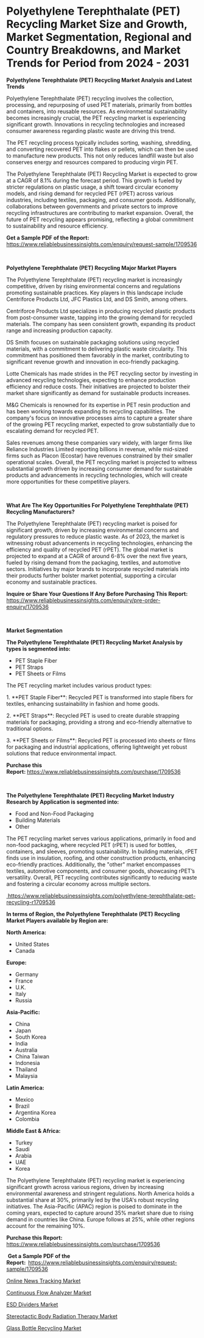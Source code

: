 <p><h1>Polyethylene Terephthalate (PET) Recycling Market Size and Growth, Market Segmentation, Regional and Country Breakdowns, and Market Trends for Period from 2024 -  2031</h1></p><p><strong>Polyethylene Terephthalate (PET) Recycling Market Analysis and Latest Trends</strong></p>
<p><p>Polyethylene Terephthalate (PET) recycling involves the collection, processing, and repurposing of used PET materials, primarily from bottles and containers, into reusable resources. As environmental sustainability becomes increasingly crucial, the PET recycling market is experiencing significant growth. Innovations in recycling technologies and increased consumer awareness regarding plastic waste are driving this trend. </p><p>The PET recycling process typically includes sorting, washing, shredding, and converting recovered PET into flakes or pellets, which can then be used to manufacture new products. This not only reduces landfill waste but also conserves energy and resources compared to producing virgin PET.</p><p>The Polyethylene Terephthalate (PET) Recycling Market is expected to grow at a CAGR of 8.1% during the forecast period. This growth is fueled by stricter regulations on plastic usage, a shift toward circular economy models, and rising demand for recycled PET (rPET) across various industries, including textiles, packaging, and consumer goods. Additionally, collaborations between governments and private sectors to improve recycling infrastructures are contributing to market expansion. Overall, the future of PET recycling appears promising, reflecting a global commitment to sustainability and resource efficiency.</p></p>
<p><strong>Get a Sample PDF of the Report:&nbsp;</strong> <a href="https://www.reliablebusinessinsights.com/enquiry/request-sample/1709536?utm_campaign=1723&utm_medium=2&utm_source=Github&utm_content=ia&utm_term=21102024&utm_id=polyethylene-terephthalate-pet-recycling">https://www.reliablebusinessinsights.com/enquiry/request-sample/1709536</a></p>
<p>&nbsp;</p>
<p><strong>Polyethylene Terephthalate (PET) Recycling Major Market Players</strong></p>
<p><p>The Polyethylene Terephthalate (PET) recycling market is increasingly competitive, driven by rising environmental concerns and regulations promoting sustainable practices. Key players in this landscape include Centriforce Products Ltd, JFC Plastics Ltd, and DS Smith, among others.</p><p>Centriforce Products Ltd specializes in producing recycled plastic products from post-consumer waste, tapping into the growing demand for recycled materials. The company has seen consistent growth, expanding its product range and increasing production capacity.</p><p>DS Smith focuses on sustainable packaging solutions using recycled materials, with a commitment to delivering plastic waste circularity. This commitment has positioned them favorably in the market, contributing to significant revenue growth and innovation in eco-friendly packaging.</p><p>Lotte Chemicals has made strides in the PET recycling sector by investing in advanced recycling technologies, expecting to enhance production efficiency and reduce costs. Their initiatives are projected to bolster their market share significantly as demand for sustainable products increases.</p><p>M&G Chemicals is renowned for its expertise in PET resin production and has been working towards expanding its recycling capabilities. The company's focus on innovative processes aims to capture a greater share of the growing PET recycling market, expected to grow substantially due to escalating demand for recycled PET.</p><p>Sales revenues among these companies vary widely, with larger firms like Reliance Industries Limited reporting billions in revenue, while mid-sized firms such as Placon (Ecostar) have revenues constrained by their smaller operational scales. Overall, the PET recycling market is projected to witness substantial growth driven by increasing consumer demand for sustainable products and advancements in recycling technologies, which will create more opportunities for these competitive players.</p></p>
<p>&nbsp;</p>
<p><strong>What Are The Key Opportunities For Polyethylene Terephthalate (PET) Recycling Manufacturers?</strong></p>
<p><p>The Polyethylene Terephthalate (PET) recycling market is poised for significant growth, driven by increasing environmental concerns and regulatory pressures to reduce plastic waste. As of 2023, the market is witnessing robust advancements in recycling technologies, enhancing the efficiency and quality of recycled PET (rPET). The global market is projected to expand at a CAGR of around 6-8% over the next five years, fueled by rising demand from the packaging, textiles, and automotive sectors. Initiatives by major brands to incorporate recycled materials into their products further bolster market potential, supporting a circular economy and sustainable practices.</p></p>
<p><strong>Inquire or Share Your Questions If Any Before Purchasing This Report:</strong> <a href="https://www.reliablebusinessinsights.com/enquiry/pre-order-enquiry/1709536?utm_campaign=1723&utm_medium=2&utm_source=Github&utm_content=ia&utm_term=21102024&utm_id=polyethylene-terephthalate-pet-recycling">https://www.reliablebusinessinsights.com/enquiry/pre-order-enquiry/1709536</a></p>
<p>&nbsp;</p>
<p><strong>Market Segmentation</strong></p>
<p><strong>The Polyethylene Terephthalate (PET) Recycling Market Analysis by types is segmented into:</strong></p>
<p><ul><li>PET Staple Fiber</li><li>PET Straps</li><li>PET Sheets or Films</li></ul></p>
<p><p>The PET recycling market includes various product types:</p><p>1. **PET Staple Fiber**: Recycled PET is transformed into staple fibers for textiles, enhancing sustainability in fashion and home goods.</p><p>2. **PET Straps**: Recycled PET is used to create durable strapping materials for packaging, providing a strong and eco-friendly alternative to traditional options.</p><p>3. **PET Sheets or Films**: Recycled PET is processed into sheets or films for packaging and industrial applications, offering lightweight yet robust solutions that reduce environmental impact.</p></p>
<p><strong>Purchase this Report:&nbsp;</strong><a href="https://www.reliablebusinessinsights.com/purchase/1709536?utm_campaign=1723&utm_medium=2&utm_source=Github&utm_content=ia&utm_term=21102024&utm_id=polyethylene-terephthalate-pet-recycling">https://www.reliablebusinessinsights.com/purchase/1709536</a></p>
<p>&nbsp;</p>
<p><strong>The Polyethylene Terephthalate (PET) Recycling Market Industry Research by Application is segmented into:</strong></p>
<p><ul><li>Food and Non-Food Packaging</li><li>Building Materials</li><li>Other</li></ul></p>
<p><p>The PET recycling market serves various applications, primarily in food and non-food packaging, where recycled PET (rPET) is used for bottles, containers, and sleeves, promoting sustainability. In building materials, rPET finds use in insulation, roofing, and other construction products, enhancing eco-friendly practices. Additionally, the "other" market encompasses textiles, automotive components, and consumer goods, showcasing rPET’s versatility. Overall, PET recycling contributes significantly to reducing waste and fostering a circular economy across multiple sectors.</p></p>
<p><a href="https://www.reliablebusinessinsights.com/polyethylene-terephthalate-pet-recycling-r1709536?utm_campaign=1723&utm_medium=2&utm_source=Github&utm_content=ia&utm_term=21102024&utm_id=polyethylene-terephthalate-pet-recycling">&nbsp;https://www.reliablebusinessinsights.com/polyethylene-terephthalate-pet-recycling-r1709536</a></p>
<p><strong>In terms of Region, the Polyethylene Terephthalate (PET) Recycling Market Players available by Region are:</strong></p>
<p>
    <p> <strong> North America: </strong>
        <ul>
            <li>United States</li>
            <li>Canada</li>
        </ul>
        </p> 
    <p> <strong> Europe: </strong>
        <ul>
            <li>Germany</li>
            <li>France</li>
            <li>U.K.</li>
            <li>Italy</li>
            <li>Russia</li>
        </ul>
        </p> 
    <p> <strong> Asia-Pacific: </strong>
        <ul>
            <li>China</li>
            <li>Japan</li>
            <li>South Korea</li>
            <li>India</li>
            <li>Australia</li>
            <li>China Taiwan</li>
            <li>Indonesia</li>
            <li>Thailand</li>
            <li>Malaysia</li>
        </ul>
        </p> 
    <p> <strong> Latin America: </strong>
        <ul>
            <li>Mexico</li>
            <li>Brazil</li>
            <li>Argentina Korea</li>
            <li>Colombia</li>
        </ul>
        </p> 
    <p> <strong> Middle East & Africa: </strong>
        <ul>
            <li>Turkey</li>
            <li>Saudi</li>
            <li>Arabia</li>
            <li>UAE</li>
            <li>Korea</li>
        </ul>
    </p>
    </p>
<p><p>The Polyethylene Terephthalate (PET) recycling market is experiencing significant growth across various regions, driven by increasing environmental awareness and stringent regulations. North America holds a substantial share at 30%, primarily led by the USA's robust recycling initiatives. The Asia-Pacific (APAC) region is poised to dominate in the coming years, expected to capture around 35% market share due to rising demand in countries like China. Europe follows at 25%, while other regions account for the remaining 10%.</p></p>
<p><strong>Purchase this Report: </strong><a href="https://www.reliablebusinessinsights.com/purchase/1709536?utm_campaign=1723&utm_medium=2&utm_source=Github&utm_content=ia&utm_term=21102024&utm_id=polyethylene-terephthalate-pet-recycling">https://www.reliablebusinessinsights.com/purchase/1709536</a></p>
<p>&nbsp;<strong>Get a Sample PDF of the Report:&nbsp;&nbsp;</strong><a href="https://www.reliablebusinessinsights.com/enquiry/request-sample/1709536?utm_campaign=1723&utm_medium=2&utm_source=Github&utm_content=ia&utm_term=21102024&utm_id=polyethylene-terephthalate-pet-recycling">https://www.reliablebusinessinsights.com/enquiry/request-sample/1709536</a></p>
<p><strong></strong></p>
<p><p><a href="https://www.linkedin.com/pulse/competitive-intelligence-online-news-tracking-market-key-lxmqe?utm_campaign=1723&utm_medium=2&utm_source=Github&utm_content=ia&utm_term=21102024&utm_id=polyethylene-terephthalate-pet-recycling">Online News Tracking Market</a></p><p><a href="https://issuu.com/reportprime-2/docs/continuous-flow-analyzer-market-siz_205a75f97e4d57?utm_campaign=1723&utm_medium=2&utm_source=Github&utm_content=ia&utm_term=21102024&utm_id=polyethylene-terephthalate-pet-recycling">Continuous Flow Analyzer Market</a></p><p><a href="https://issuu.com/reportprime-2/docs/esd-dividers-market-size-2030.pptx_163486151da099?utm_campaign=1723&utm_medium=2&utm_source=Github&utm_content=ia&utm_term=21102024&utm_id=polyethylene-terephthalate-pet-recycling">ESD Dividers Market</a></p><p><a href="https://www.linkedin.com/pulse/strategic-insights-global-stereotactic-body-radiation-therapy-jrabe?utm_campaign=1723&utm_medium=2&utm_source=Github&utm_content=ia&utm_term=21102024&utm_id=polyethylene-terephthalate-pet-recycling">Stereotactic Body Radiation Therapy Market</a></p><p><a href="https://www.linkedin.com/pulse/glass-bottle-recycling-market-penetration-strategies-untapped-vgfte?utm_campaign=1723&utm_medium=2&utm_source=Github&utm_content=ia&utm_term=21102024&utm_id=polyethylene-terephthalate-pet-recycling">Glass Bottle Recycling Market</a></p></p>